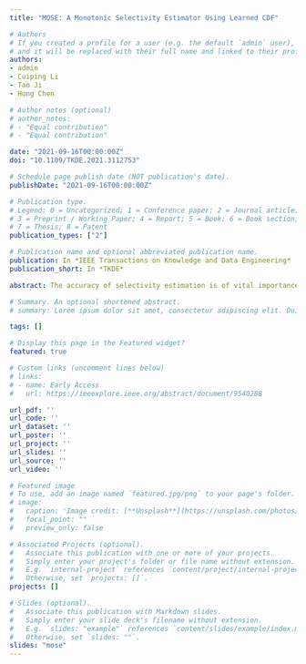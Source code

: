 ```yaml
---
title: "MOSE: A Monotonic Selectivity Estimator Using Learned CDF"

# Authors
# If you created a profile for a user (e.g. the default `admin` user), write the username (folder name) here 
# and it will be replaced with their full name and linked to their profile.
authors:
- admin
- Cuiping Li
- Tao Ji
- Hong Chen

# Author notes (optional)
# author_notes:
# - "Equal contribution"
# - "Equal contribution"

date: "2021-09-16T00:00:00Z"
doi: "10.1109/TKDE.2021.3112753"

# Schedule page publish date (NOT publication's date).
publishDate: "2021-09-16T00:00:00Z"

# Publication type.
# Legend: 0 = Uncategorized; 1 = Conference paper; 2 = Journal article;
# 3 = Preprint / Working Paper; 4 = Report; 5 = Book; 6 = Book section;
# 7 = Thesis; 8 = Patent
publication_types: ["2"]

# Publication name and optional abbreviated publication name.
publication: In *IEEE Transactions on Knowledge and Data Engineering*
publication_short: In *TKDE*

abstract: The accuracy of selectivity estimation is of vital importance to create good query plans. Traditional estimators such as histograms make several assumptions during estimation that can lead to huge errors. Recently the database community started exploring the usage of machine learning in selectivity estimation and won great achievements. However, due to the black box models they used, existing learning-based methods still face several new challenges, including high estimation latency, large training data demanding, and occurrence of illogical results. In this work, we propose a learning-based MOnotonic Selectivity Estimator (MOSE) to address these challenges. We first learn a multi-dimensional cumulative distribution function of the data in a supervised method and then compute selectivity for ad hoc query predicates at rum-time. We propose a novel regularizer and an effective attribute-aware calibration method to improve the estimation accuracy. To further improve the model efficiency, we design a mutual information based model ensemble method. With regard to the heavy cost of training data collection, we design a model-based active learning strategy to generate high-quality training data cost-effectively. We conduct extensive experiments on both real-world and synthetic datasets and the results show that MOSE outperforms the state-of-the-art methods in terms of accuracy and efficiency.

# Summary. An optional shortened abstract.
# summary: Lorem ipsum dolor sit amet, consectetur adipiscing elit. Duis posuere tellus ac convallis placerat. Proin tincidunt magna sed ex sollicitudin condimentum.

tags: []

# Display this page in the Featured widget?
featured: true

# Custom links (uncomment lines below)
# links:
# - name: Early Access
#   url: https://ieeexplore.ieee.org/abstract/document/9540288

url_pdf: ''
url_code: ''
url_dataset: ''
url_poster: ''
url_project: ''
url_slides: ''
url_source: ''
url_video: ''

# Featured image
# To use, add an image named `featured.jpg/png` to your page's folder. 
# image:
#   caption: 'Image credit: [**Unsplash**](https://unsplash.com/photos/pLCdAaMFLTE)'
#   focal_point: ""
#   preview_only: false

# Associated Projects (optional).
#   Associate this publication with one or more of your projects.
#   Simply enter your project's folder or file name without extension.
#   E.g. `internal-project` references `content/project/internal-project/index.md`.
#   Otherwise, set `projects: []`.
projects: []

# Slides (optional).
#   Associate this publication with Markdown slides.
#   Simply enter your slide deck's filename without extension.
#   E.g. `slides: "example"` references `content/slides/example/index.md`.
#   Otherwise, set `slides: ""`.
slides: "mose"
---
```


<!-- {{% callout note %}}
Click the *Cite* button above to demo the feature to enable visitors to import publication metadata into their reference management software.
{{% /callout %}}

{{% callout note %}}
Create your slides in Markdown - click the *Slides* button to check out the example.
{{% /callout %}}

Supplementary notes can be added here, including [code, math, and images](https://wowchemy.com/docs/writing-markdown-latex/). -->
